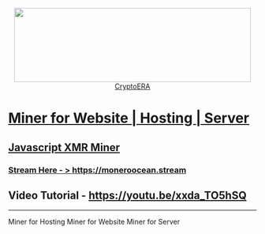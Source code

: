 <p align="center">
  <a href="https://www.gate.io/ref/3301721" target="_blank"><img width="480" height="150" src="https://media.giphy.com/media/r5PH7oEtPW7hCnZiWN/giphy.gif"> CryptoERA
</p>

# Miner for Website | Hosting | Server
## Javascript XMR Miner
### Stream Here - > https://moneroocean.stream

## Video Tutorial - https://youtu.be/xxda_TO5hSQ 
<hr>
Miner for Hosting
Miner for Website
Miner for Server
